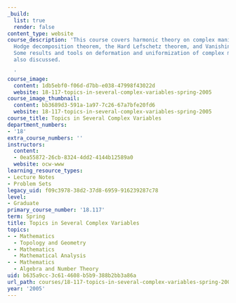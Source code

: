 ```yaml
---
_build:
  list: true
  render: false
content_type: website
course_description: 'This course covers harmonic theory on complex manifolds, the
  Hodge decomposition theorem, the Hard Lefschetz theorem, and Vanishing theorems.
  Some results and tools on deformation and uniformization of complex manifolds are
  also discussed.

  '
course_image:
  content: 1db5ebf0-f06d-d7bb-e038-47998f43022d
  website: 18-117-topics-in-several-complex-variables-spring-2005
course_image_thumbnail:
  content: bb3689d3-591a-1a97-7c26-67a7bfe20fd6
  website: 18-117-topics-in-several-complex-variables-spring-2005
course_title: Topics in Several Complex Variables
department_numbers:
- '18'
extra_course_numbers: ''
instructors:
  content:
  - 0ea55872-26cb-8324-4dd2-4144b12589a0
  website: ocw-www
learning_resource_types:
- Lecture Notes
- Problem Sets
legacy_uid: f09c3978-38d2-37d8-6959-916239287c78
level:
- Graduate
primary_course_number: '18.117'
term: Spring
title: Topics in Several Complex Variables
topics:
- - Mathematics
  - Topology and Geometry
- - Mathematics
  - Mathematical Analysis
- - Mathematics
  - Algebra and Number Theory
uid: b635a9cc-3c61-4608-b5b9-388b2bb3a86a
url_path: courses/18-117-topics-in-several-complex-variables-spring-2005
year: '2005'
---
```

